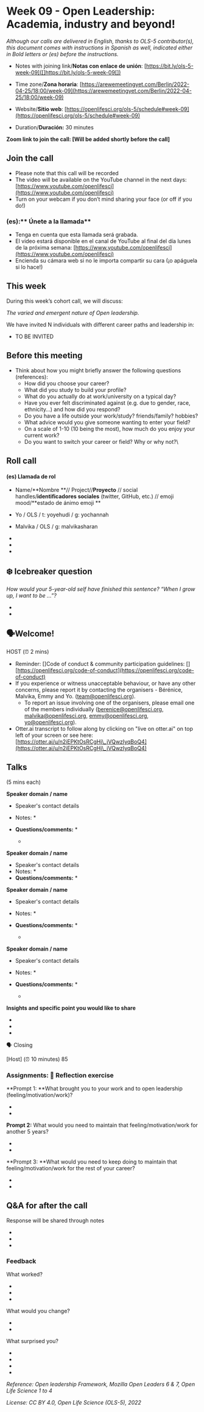 
# Week 09 -  Open Leadership: Academia, industry and beyond!

*Although our calls are delivered in English, thanks to OLS-5 contributor(s), this document comes with instructions in Spanish as well, indicated either in Bold letters or (es) before the instructions.* 

- Notes with joining link/**Notas con enlace de unión**: [https://bit.ly/ols-5-week-09]([]https://bit.ly/ols-5-week-09[])

- Time zone/**Zona horaria**: [https://arewemeetingyet.com/Berlin/2022-04-25/18:00/week-09](https://arewemeetingyet.com/Berlin/2022-04-25/18:00/week-09)

- Website/**Sitio web**: [https://openlifesci.org/ols-5/schedule#week-09](https://openlifesci.org/ols-5/schedule#week-09)

- Duration/**Duración:** 30 minutes

**Zoom link to join the call: [Will be added shortly before the call]**

## Join the call

   * Please note that this call will be recorded
   * The video will be available on the YouTube channel in the next days: [https://www.youtube.com/openlifesci](https://www.youtube.com/openlifesci)
   * Turn on your webcam if you don’t mind sharing your face (or off if you do!)


### (es):** Únete a la llamada**

   * Tenga en cuenta que esta llamada será grabada.
   * El video estará disponible en el canal de YouTube al final del día lunes de la próxima semana: [https://www.youtube.com/openlifesci](https://www.youtube.com/openlifesci)
   * Encienda su cámara web si no le importa compartir su cara (¡o apáguela si lo hace!)


## This week

During this week’s cohort call, we will discuss:

*The varied and emergent nature of Open leadership.*

We have invited N individuals with different career paths and leadership in:

   *  TO BE INVITED


## Before this meeting

   * Think about how you might briefly answer the following questions (references):
       * How did you choose your career?
       * What did you study to build your profile?
       * What do you actually do at work/university on a typical day?
       * Have you ever felt discriminated against (e.g. due to gender, race, ethnicity…) and how did you respond?
       * Do you have a life outside your work/study? friends/family? hobbies?
       * What advice would you give someone wanting to enter your field?
       * On a scale of 1-10 (10 being the most), how much do you enjoy your current work?
       * Do you want to switch your career or field? Why or why not?\


## Roll call

#### **(es) Llamada de rol**

   * Name/**Nombre **// Project//**Proyecto** // social handles/**identificadores sociales** (twitter, GitHub, etc.) // emoji mood/**estado de ánimo emoji **
   * Yo / OLS / t: yoyehudi / g: yochannah 
   * Malvika / OLS / g: malvikasharan 
   * 

   *  
   * 



## ❄️ Icebreaker question

*How would your 5-year-old self have finished this sentence? “When I grow up, I want to be …”?*

   *  
   * 



## 🗣️Welcome!

HOST (⏰ 2 mins)



   * Reminder: []Code of conduct \& community participation guidelines: [][https://openlifesci.org/code-of-conduct](https://openlifesci.org/code-of-conduct)
   * If you experience or witness unacceptable behaviour, or have any other concerns, please report it by contacting the organisers - Bérénice, Malvika, Emmy and Yo. (team@openlifesci.org).
       * To report an issue involving one of the organisers, please email one of the members individually (berenice@openlifesci.org, malvika@openlifesci.org, emmy@openlifesci.org, yo@openlifesci.org).
   * Otter.ai transcript to follow along by clicking on "live on otter.ai" on top left of your screen or see here: [https://otter.ai/u/n2iEPKtOsRCgHj\_jVQwzIyqBoQ4](https://otter.ai/u/n2iEPKtOsRCgHj\_jVQwzIyqBoQ4)


## Talks 

(5 mins each)





**Speaker domain / name**

   * Speaker's contact details
   * Notes:
       *  
   * **Questions/comments:**
       * 

       * 



**Speaker domain / name**

   * Speaker's contact details
   * Notes:
       *  
   * **Questions/comments:**
       * 



**Speaker domain / name**

   * Speaker's contact details
   * Notes:
       *  
   * **Questions/comments:**
       * 

       * 



**Speaker domain / name**

   * Speaker's contact details
   * Notes:
       *  
   * **Questions/comments:**
       * 

       * 



**Insights and specific point you would like to share**

   * 

   *  
   * 



🗣️ Closing 

[Host] (⏰ 10 minutes) 85



### Assignments: 📝 Reflection exercise



**Prompt 1: **What brought you to your work and to open leadership (feeling/motivation/work)?

   *   
   * 



**Prompt 2:** What would you need to maintain that feeling/motivation/work for another 5 years?

   * 

   *  


**Prompt 3: **What would you need to keep doing to maintain that feeling/motivation/work for the rest of your career?

   *  
   *  






## Q\&A for after the call

Response will be shared through notes

   *   
   *  
   * 

#### 

### Feedback

What worked?

   * 

   *   
   * 

What would you change?

   *  
   *  
What surprised you?

   * 
   *  
   * 

   * 



*Reference: Open leadership Framework, Mozilla Open Leaders 6 \& 7, Open Life Science 1 to 4*

*License: CC BY 4.0, Open Life Science (OLS-5), 2022*




